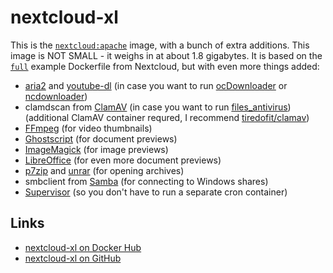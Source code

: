 # nextcloud-xl

This is the [`nextcloud:apache`](https://hub.docker.com/_/nextcloud) image, with a bunch of extra additions. This image is NOT SMALL - it weighs in at about 1.8 gigabytes. It is based on the [`full`](https://github.com/nextcloud/docker/tree/master/.examples/dockerfiles/full/apache) example Dockerfile from Nextcloud, but with even more things added:

- [aria2](https://aria2.github.io/) and [youtube-dl](https://youtube-dl.org/) (in case you want to run [ocDownloader](https://github.com/e-alfred/ocdownloader) or [ncdownloader](https://github.com/shiningw/ncdownloader))
- clamdscan from [ClamAV](https://www.clamav.net/) (in case you want to run [files_antivirus](https://github.com/nextcloud/files_antivirus)) (additional ClamAV container requred, I recommend [tiredofit/clamav](https://hub.docker.com/r/tiredofit/clamav))
- [FFmpeg](https://www.ffmpeg.org/) (for video thumbnails)
- [Ghostscript](https://www.ghostscript.com/) (for document previews)
- [ImageMagick](https://imagemagick.org/) (for image previews)
- [LibreOffice](https://www.libreoffice.org/) (for even more document previews)
- [p7zip](http://p7zip.sourceforge.net/) and [unrar](https://linux.die.net/man/1/unrar) (for opening archives)
- smbclient from [Samba](https://www.samba.org/) (for connecting to Windows shares)
- [Supervisor](http://supervisord.org/) (so you don't have to run a separate cron container)

## Links

- [nextcloud-xl on Docker Hub](https://hub.docker.com/r/jordemort/nextcloud-xl)
- [nextcloud-xl on GitHub](https://github.com/jordemort/nextcloud-xl)
